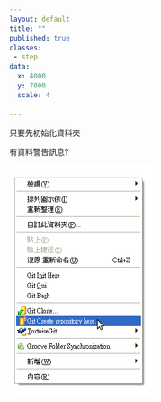 ```yaml
---
layout: default
title: ""
published: true
classes:
 - step
data:
  x: 4000
  y: 7000
  scale: 4

---
```


只要先初始化資料夾

有資料警告訊息?

![git-init](git-init.png)

